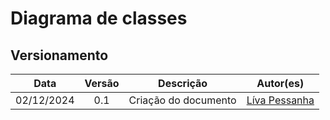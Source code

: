 # Diagrama de classes
## Versionamento
|    Data    | Versão |            Descrição             |                    Autor(es)                     |
|:----------:|:------:|:--------------------------------:|:------------------------------------------------:|
| 02/12/2024 | 0.1 |       Criação do documento       | [Líva Pessanha](https://github.com/liviapessanha) |
